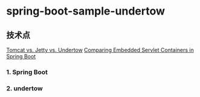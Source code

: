 # spring-boot-sample-undertow
## 技术点

[Tomcat vs. Jetty vs. Undertow](https://examples.javacodegeeks.com/enterprise-java/spring/tomcat-vs-jetty-vs-undertow-comparison-of-spring-boot-embedded-servlet-containers/)
[Comparing Embedded Servlet Containers in Spring Boot](https://www.baeldung.com/spring-boot-servlet-containers)


### 1. Spring Boot
### 2. undertow

